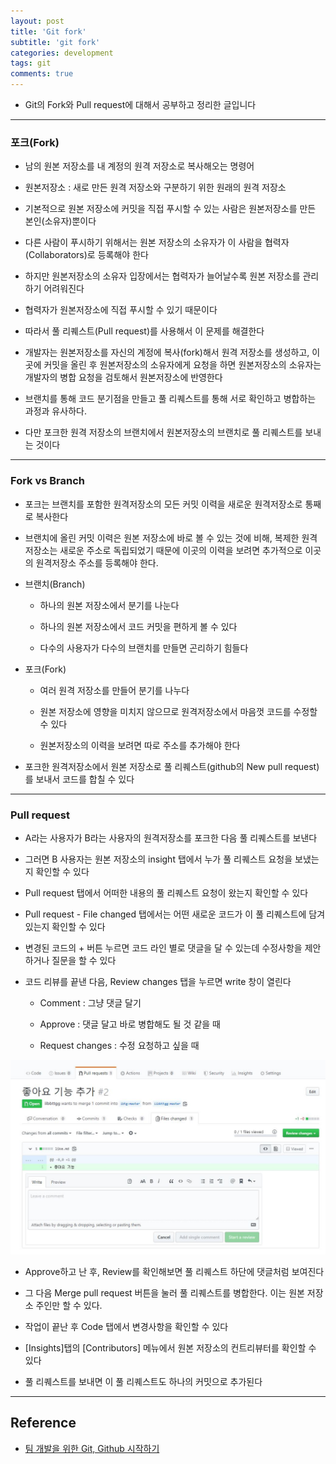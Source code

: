 ```yaml
---
layout: post
title: 'Git fork'
subtitle: 'git fork'
categories: development
tags: git
comments: true
---
```


- Git의 Fork와 Pull request에 대해서 공부하고 정리한 글입니다

---

### 포크(Fork)

- 남의 원본 저장소를 내 계정의 원격 저장소로 복사해오는 명령어

- 원본저장소 : 새로 만든 원격 저장소와 구분하기 위한 원래의 원격 저장소

- 기본적으로 원본 저장소에 커밋을 직접 푸시할 수 있는 사람은 원본저장소를 만든 본인(소유자)뿐이다

- 다른 사람이 푸시하기 위해서는 원본 저장소의 소유자가 이 사람을 협력자(Collaborators)로 등록해야 한다

- 하지만 원본저장소의 소유자 입장에서는 협력자가 늘어날수록 원본 저장소를 관리하기 어려워진다

- 협력자가 원본저장소에 직접 푸시할 수 있기 때문이다

- 따라서 풀 리퀘스트(Pull request)를 사용해서 이 문제를 해결한다

- 개발자는 원본저장소를 자신의 계정에 복사(fork)해서 원격 저장소를 생성하고, 이 곳에 커밋을 올린 후 원본저장소의 소유자에게 요청을 하면 원본저장소의 소유자는 개발자의 병합 요청을 검토해서 원본저장소에 반영한다

- 브랜치를 통해 코드 분기점을 만들고 풀 리퀘스트를 통해 서로 확인하고 병합하는 과정과 유사하다.

- 다만 포크한 원격 저장소의 브랜치에서 원본저장소의 브랜치로 풀 리퀘스트를 보내는 것이다

---

### Fork vs Branch

- 포크는 브랜치를 포함한 원격저장소의 모든 커밋 이력을 새로운 원격저장소로 통째로 복사한다

- 브랜치에 올린 커밋 이력은 원본 저장소에 바로 볼 수 있는 것에 비해, 복제한 원격 저장소는 새로운 주소로 독립되었기 때문에 이곳의 이력을 보려면 추가적으로 이곳의 원격저장소 주소를 등록해야 한다.

- 브랜치(Branch)

  - 하나의 원본 저장소에서 분기를 나눈다

  - 하나의 원본 저장소에서 코드 커밋을 편하게 볼 수 있다

  - 다수의 사용자가 다수의 브랜치를 만들면 곤리하기 힘들다

- 포크(Fork)

  - 여러 원격 저장소를 만들어 분기를 나누다

  - 원본 저장소에 영향을 미치지 않으므로
    원격저장소에서 마음껏 코드를 수정할 수 있다

  - 원본저장소의 이력을 보려면 따로 주소를 추가해야 한다

- 포크한 원격저장소에서 원본 저장소로 풀 리퀘스트(github의 New pull request)를 보내서 코드를 합칠 수 있다

---

### Pull request

- A라는 사용자가 B라는 사용자의 원격저장소를 포크한 다음 풀 리퀘스트를 보낸다

- 그러면 B 사용자는 원본 저장소의 insight 탭에서 누가 풀 리퀘스트 요청을 보냈는지 확인할 수 있다

- Pull request 탭에서 어떠한 내용의 풀 리퀘스트 요청이 왔는지 확인할 수 있다

* Pull request - File changed 탭에서는 어떤 새로운 코드가 이 풀 리퀘스트에 담겨 있는지 확인할 수 있다

* 변경된 코드의 + 버튼 누르면 코드 라인 별로 댓글을 달 수 있는데 수정사항을 제안하거나 질문을 할 수 있다

* 코드 리뷰를 끝낸 다음, Review changes 탭을 누르면 write 창이 열린다

  - Comment : 그냥 댓글 달기

  - Approve : 댓글 달고 바로 병합해도 될 것 같을 때

  - Request changes : 수정 요청하고 싶을 때

<img src="https://github.com/ibtg/ibtg.github.io/blob/master/assets/img/post_img/2020-08-03-git-fork-merge.png?raw=true">

- Approve하고 난 후, Review를 확인해보면 풀 리퀘스트 하단에 댓글처럼 보여진다

- 그 다음 Merge pull request 버튼을 눌러 풀 리퀘스트를 병합한다. 이는 원본 저장소 주인만 할 수 있다.

- 작업이 끝난 후 Code 탭에서 변경사항을 확인할 수 있다

- [Insights]탭의 [Contributors] 메뉴에서 원본 저장소의 컨트리뷰터를 확인할 수 있다

- 풀 리퀘스트를 보내면 이 풀 리퀘스트도 하나의 커밋으로 추가된다

---

## Reference

- [팀 개발을 위한 Git, Github 시작하기](http://www.yes24.com/Product/Goods/85382769)
